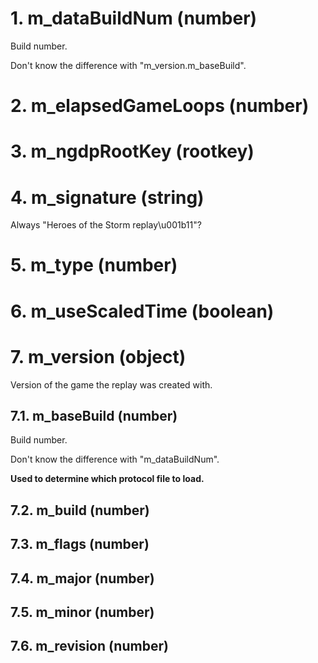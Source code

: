 # 1. m_dataBuildNum (number)

Build number.

Don't know the difference with "m_version.m_baseBuild".

# 2. m_elapsedGameLoops (number)

# 3. m_ngdpRootKey (rootkey)

# 4. m_signature (string)

Always "Heroes of the Storm replay\u001b11"?

# 5. m_type (number)

# 6. m_useScaledTime (boolean)

# 7. m_version (object)

Version of the game the replay was created with.

## 7.1. m_baseBuild (number)

Build number.

Don't know the difference with "m_dataBuildNum".

**Used to determine which protocol file to load.**

## 7.2. m_build (number)

## 7.3. m_flags (number)

## 7.4. m_major (number)

## 7.5. m_minor (number)

## 7.6. m_revision (number)